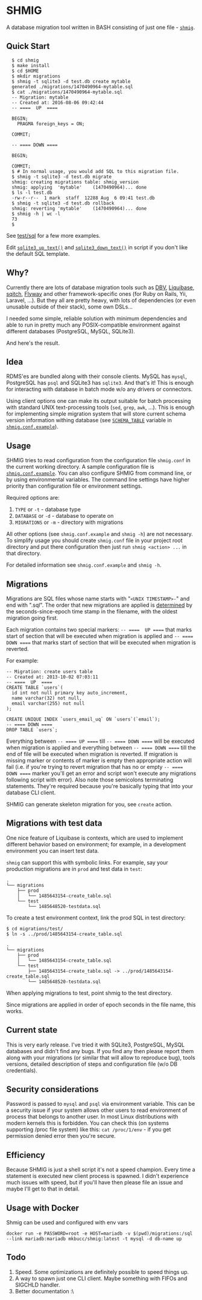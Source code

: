 SHMIG
=====

A database migration tool written in BASH consisting of just one file - [`shmig`](https://github.com/naquad/shmig/blob/master/shmig).


Quick Start
----------
```
  $ cd shmig
  $ make install
  $ cd $HOME
  $ mkdir migrations
  $ shmig -t sqlite3 -d test.db create mytable
  generated ./migrations/1470490964-mytable.sql
  $ cat ./migrations/1470490964-mytable.sql
  -- Migration: mytable
  -- Created at: 2016-08-06 09:42:44
  -- ====  UP  ====

  BEGIN;
  	PRAGMA foreign_keys = ON;

  COMMIT;

  -- ==== DOWN ====

  BEGIN;

  COMMIT;
  $ # In normal usage, you would add SQL to this migration file.
  $ shmig -t sqlite3 -d test.db migrate
  shmig: creating migrations table: shmig_version
  shmig: applying  'mytable'    (1470490964)... done
  $ ls -l test.db
  -rw-r--r--  1 mark  staff  12288 Aug  6 09:41 test.db
  $ shmig -t sqlite3 -d test.db rollback
  shmig: reverting 'mytable'    (1470490964)... done
  $ shmig -h | wc -l
  73
  $
```

See [test/sql](https://github.com/mbucc/shmig/tree/master/test/sql) for a few more examples.

Edit [`sqlite3_up_text()`](https://github.com/naquad/shmig/blob/master/shmig#L361-L368) and [`sqlite3_down_text()`](https://github.com/naquad/shmig/blob/master/shmig#L370-L376)  in script if you don't like the default SQL template.


Why?
----

Currently there are lots of database migration tools such as
[DBV](http://dbv.vizuina.com/), [Liquibase](http://www.liquibase.org/),
[sqitch](http://sqitch.org/), [Flyway](http://flywaydb.org/)
and other framework-specific ones (for Ruby on Rails, Yii, Laravel,
...). But they all are pretty heavy, with lots of dependencies (or
even unusable outside of their stack), some own DSLs...

I needed some simple, reliable solution with minimum dependencies
and able to run in pretty much any POSIX-compatible environment
against different databases (PostgreSQL, MySQL, SQLite3).

And here's the result.

Idea
----

RDMS'es are bundled along with their console clients. MySQL has `mysql`, PostgreSQL has `psql` and SQLite3 has `sqlite3`. And that's it! This is enough for interacting with database in batch mode w/o any drivers or connectors.

Using client options one can make its output suitable for batch processing with standard UNIX text-processing tools (`sed`, `grep`, `awk`, ...). This is enough for implementing simple migration system that will store current schema version information withing database (see [`SCHEMA_TABLE`](https://github.com/naquad/shmig/blob/a814690d5040e6aa8f05f112a8b66db9eedb1d07/shmig.conf.example#L21-L22) variable in [`shmig.conf.example`](https://github.com/naquad/shmig/blob/master/shmig.conf.example)).

Usage
-----

SHMIG tries to read configuration from the configuration file
`shmig.conf` in the current working directory.  A sample configuration
file is [`shmig.conf.example`](https://github.com/naquad/shmig/blob/master/shmig.conf.example).
You can also configure SHMIG from command line, or by using
environmental variables.  The command line settings have higher
priority than configuration file or environment settings.

Required options are:

  1. `TYPE` or `-t` - database type
  2. `DATABASE` or `-d` - database to operate on
  3. `MIGRATIONS` or `-m` - directory with migrations

All other options (see `shmig.conf.example` and `shmig -h`) are not necessary.
To simplify usage you should create `shmig.conf` file in your project root directory and put there configuration then just run `shmig <action> ...` in that directory.

For detailed information see `shmig.conf.example` and `shmig -h`.

Migrations
----------

Migrations are SQL files whose name starts with "`<UNIX TIMESTAMP>-`"
and end with ".sql".  The order that new migrations are applied is
[determined](https://github.com/naquad/shmig/blob/master/shmig#L481)
by the seconds-since-epoch time stamp in the filename, with the
oldest migration going first.

Each migration contains two special markers: `-- ====  UP ====` that marks start of section that will be executed when migration is applied and `-- ==== DOWN ====` that marks start of section that will be executed when migration is reverted.

For example:

```
-- Migration: create users table
-- Created at: 2013-10-02 07:03:11
-- ====  UP  ====
CREATE TABLE `users`(
  id int not null primary key auto_increment,
  name varchar(32) not null,
  email varchar(255) not null
);

CREATE UNIQUE INDEX `users_email_uq` ON `users`(`email`);
-- ==== DOWN ====
DROP TABLE `users`;
```

Everything between `-- ==== UP ====` till `-- ==== DOWN ====` will be executed when migration is applied and everything between `-- ==== DOWN ====` till the end of file will be executed when migration is reverted. If migration is missing marker or contents of marker is empty then appropriate action will fail (i.e. if you're trying to revert migration that has no or empty `-- ==== DOWN ====` marker you'll get an error and script won't execute any migrations following script with error). Also note those semicolons terminating statements. They're required because you're basically typing that into your database CLI client.

SHMIG can generate skeleton migration for you, see `create` action.

Migrations with test data
----------
One nice feature of Liquibase is contexts, which are used to
implement different behavior based on environment; for example,
in a development environment you can insert test data.

`shmig` can support this with symbolic links.  For example, say
your production migrations are in `prod` and test data in `test`:

```
.
└── migrations
    ├── prod
    │   └── 1485643154-create_table.sql
    └── test
        └── 1485648520-testdata.sql
```

To create a test environment context, link the prod SQL in test directory:

```
$ cd migrations/test/
$ ln -s ../prod/1485643154-create_table.sql
```


```
.
└── migrations
    ├── prod
    │   └── 1485643154-create_table.sql
    └── test
        ├── 1485643154-create_table.sql -> ../prod/1485643154-create_table.sql
        └── 1485648520-testdata.sql
```

When applying migrations to test, point shmig to the test directory.

Since migrations are applied in order of epoch seconds in the file name,
this works.


Current state
-------------

This is very early release. I've tried it with SQLite3, PostgreSQL, MySQL databases and didn't find any bugs. If you find any then please report them along with your migrations (or similar that will allow to reproduce bug), tools versions, detailed description of steps and configuration file (w/o DB credentials).

Security considerations
-----------------------

Password is passed to `mysql` and `psql` via environment variable. This can be a security issue if your system allows other users to read environment of process that belongs to another user. In most Linux distributions with modern kernels this is forbidden. You can check this (on systems supporting /proc file system) like this: `cat /proc/1/env` - if you get permission denied error then you're secure.

Efficiency
----------

Because SHMIG is just a shell script it's not a speed champion. Every time a statement is executed new client process is spawned. I didn't experience much issues with speed, but if you'll have then please file an issue and maybe I'll get to that in detail.

Usage with Docker
-----------------
Shmig can be used and configured with env vars
```
docker run -e PASSWORD=root -e HOST=mariadb -v $(pwd)/migrations:/sql --link mariadb:mariadb mkbucc/shmig:latest -t mysql -d db-name up
```


Todo
----

  1. Speed. Some optimizations are definitely possible to speed things up.
  2. A way to spawn just one CLI client. Maybe something with FIFOs and SIGCHLD handler.
  3. Better documentation :\
